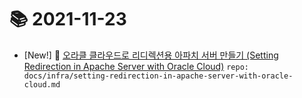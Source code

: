 # 📚 2021-11-23
- [New!] 📗 [오라클 클라우드로 리디렉션용 아파치 서버 만들기 (Setting Redirection in Apache Server with Oracle Cloud)](https://til.qriositylog.com/featured/infra/setting-redirection-in-apache-server-with-oracle-cloud) `repo: docs/infra/setting-redirection-in-apache-server-with-oracle-cloud.md`
